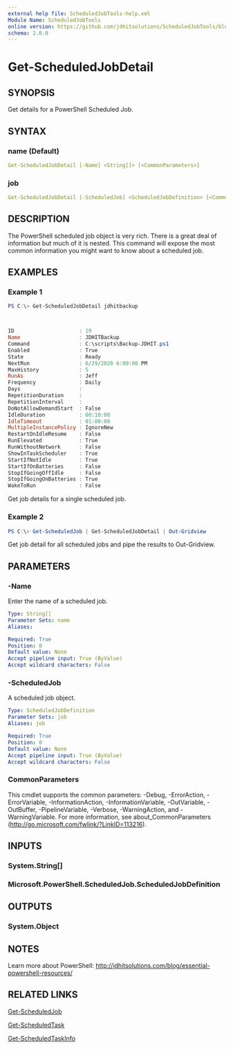 ```yaml
---
external help file: ScheduledJobTools-help.xml
Module Name: ScheduledJobTools
online version: https://github.com/jdhitsolutions/ScheduledJobTools/blob/master/docs/Get-ScheduledJobDetail.md
schema: 2.0.0
---
```


# Get-ScheduledJobDetail

## SYNOPSIS

Get details for a PowerShell Scheduled Job.

## SYNTAX

### name (Default)

```yaml
Get-ScheduledJobDetail [-Name] <String[]> [<CommonParameters>]
```

### job

```yaml
Get-ScheduledJobDetail [-ScheduledJob] <ScheduledJobDefinition> [<CommonParameters>]
```

## DESCRIPTION

The PowerShell scheduled job object is very rich. There is a great deal of information but much of it is nested. This command will expose the most common information you might want to know about a scheduled job.

## EXAMPLES

### Example 1

```powershell
PS C:\> Get-ScheduledJobDetail jdhitbackup



ID                     : 19
Name                   : JDHITBackup
Command                : C:\scripts\Backup-JDHIT.ps1
Enabled                : True
State                  : Ready
NextRun                : 6/29/2020 6:00:00 PM
MaxHistory             : 5
RunAs                  : Jeff
Frequency              : Daily
Days                   :
RepetitionDuration     :
RepetitionInterval     :
DoNotAllowDemandStart  : False
IdleDuration           : 00:10:00
IdleTimeout            : 01:00:00
MultipleInstancePolicy : IgnoreNew
RestartOnIdleResume    : False
RunElevated            : True
RunWithoutNetwork      : False
ShowInTaskScheduler    : True
StartIfNotIdle         : True
StartIfOnBatteries     : False
StopIfGoingOffIdle     : False
StopIfGoingOnBatteries : True
WakeToRun              : False
```

Get job details for a single scheduled job.

### Example 2

```powershell
PS C:\> Get-ScheduledJob | Get-ScheduledJobDetail | Out-Gridview
```

Get job detail for all scheduled jobs and pipe the results to Out-Gridview.

## PARAMETERS

### -Name

Enter the name of a scheduled job.

```yaml
Type: String[]
Parameter Sets: name
Aliases:

Required: True
Position: 0
Default value: None
Accept pipeline input: True (ByValue)
Accept wildcard characters: False
```

### -ScheduledJob

A scheduled job object.

```yaml
Type: ScheduledJobDefinition
Parameter Sets: job
Aliases: job

Required: True
Position: 0
Default value: None
Accept pipeline input: True (ByValue)
Accept wildcard characters: False
```

### CommonParameters

This cmdlet supports the common parameters: -Debug, -ErrorAction, -ErrorVariable, -InformationAction, -InformationVariable, -OutVariable, -OutBuffer, -PipelineVariable, -Verbose, -WarningAction, and -WarningVariable. For more information, see about_CommonParameters (http://go.microsoft.com/fwlink/?LinkID=113216).

## INPUTS

### System.String[]

### Microsoft.PowerShell.ScheduledJob.ScheduledJobDefinition

## OUTPUTS

### System.Object

## NOTES

Learn more about PowerShell: http://jdhitsolutions.com/blog/essential-powershell-resources/

## RELATED LINKS

[Get-ScheduledJob](https://docs.microsoft.com/powershell/module/psscheduledjob/get-scheduledjob?view=powershell-5.1&WT.mc_id=ps-gethelp)

[Get-ScheduledTask]()

[Get-ScheduledTaskInfo]()
